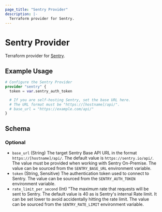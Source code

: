 ```yaml
---
page_title: "Sentry Provider"
description: |-
  Terraform provider for Sentry.
---
```


# Sentry Provider

Terraform provider for [Sentry](https://sentry.io).

## Example Usage

```terraform
# Configure the Sentry Provider
provider "sentry" {
  token = var.sentry_auth_token

  # If you are self-hosting Sentry, set the base URL here.
  # The URL format must be "https://[hostname]/api/".
  # base_url = "https://example.com/api/"
}
```

<!-- schema generated by tfplugindocs -->
## Schema

### Optional

- `base_url` (String) The target Sentry Base API URL in the format `https://[hostname]/api/`. The default value is `https://sentry.io/api/`. The value must be provided when working with Sentry On-Premise. The value can be sourced from the `SENTRY_BASE_URL` environment variable.
- `token` (String, Sensitive) The authentication token used to connect to Sentry. The value can be sourced from the `SENTRY_AUTH_TOKEN` environment variable.
- `rate_limit_per_second` (Int) "The maximum rate that requests will be sent to Sentry. The default value is 40 as is Sentry's internal Rate limit. It can be set lower to avoid accidentally hitting the rate limit. The value can be sourced from the `SENTRY_RATE_LIMIT` environment variable.

